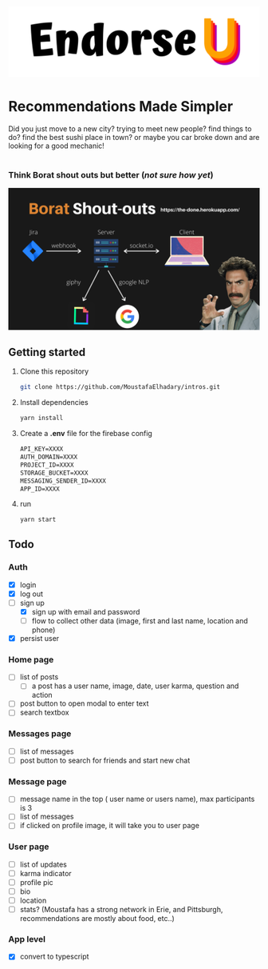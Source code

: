 ![alt text](assets/images/logo_02.png)

# Recommendations Made Simpler

Did you just move to a new city? trying to meet new people? find things to do? find the best sushi place in town? or maybe you car broke down and are looking for a good mechanic!
<br /> <br/>
### Think Borat shout outs but better (*not sure how yet*)

![alt text](readme/13.png)


## Getting started

1. Clone this repository

   ```bash
   git clone https://github.com/MoustafaElhadary/intros.git
   ```

2. Install dependencies

      ```bash
      yarn install
      ```
3. Create a **.env** file for the firebase config

    ```env
    API_KEY=XXXX
    AUTH_DOMAIN=XXXX
    PROJECT_ID=XXXX
    STORAGE_BUCKET=XXXX
    MESSAGING_SENDER_ID=XXXX
    APP_ID=XXXX
    ```
4. run 

      ```bash
      yarn start
      ```


## Todo

### Auth

- [x] login
- [x] log out
- [ ] sign up
  - [x] sign up with email and password
  - [ ] flow to collect other data (image, first and last name, location and phone)
- [x] persist user

### Home page

- [ ] list of posts
  - [ ] a post has a user name, image, date, user karma, question and action
- [ ] post button to open modal to enter text
- [ ] search textbox

### Messages page

- [ ] list of messages
- [ ] post button to search for friends and start new chat

### Message page

- [ ] message name in the top ( user name or users name), max participants is 3
- [ ] list of messages
- [ ] if clicked on profile image, it will take you to user page

### User page

- [ ] list of updates
- [ ] karma indicator
- [ ] profile  pic
- [ ] bio
- [ ] location
- [ ] stats? (Moustafa has a strong network in Erie, and Pittsburgh, recommendations are mostly about food, etc..)

### App level

- [x] convert to typescript
